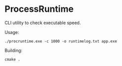 # ProcessRuntime
CLI utility to check executable speed.

Usage:
```
./procruntime.exe -c 1000 -o runtimelog.txt app.exe
```

Building:
```
cmake .
```
